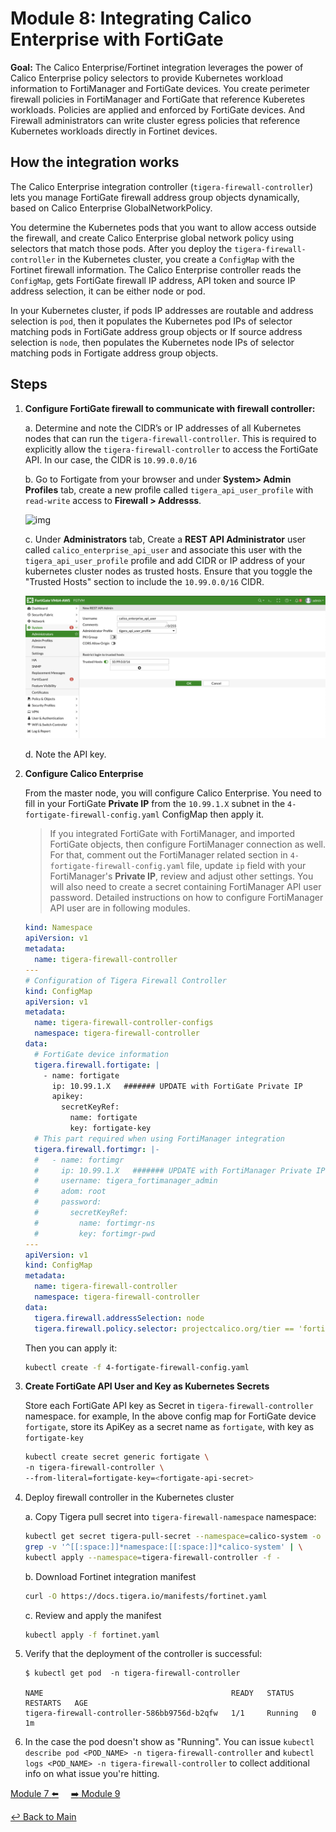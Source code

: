 # Module 8: Integrating Calico Enterprise with FortiGate

**Goal:**  The Calico Enterprise/Fortinet integration leverages the power of Calico Enterprise policy selectors to provide Kubernetes workload information to FortiManager and FortiGate devices. You create perimeter firewall policies in FortiManager and FortiGate that reference Kuberetes workloads. Policies are applied and enforced by FortiGate devices. And Firewall administrators can write cluster egress policies that reference Kubernetes workloads directly in Fortinet devices.

## How the integration works

The Calico Enterprise integration controller (`tigera-firewall-controller`) lets you manage FortiGate firewall address group objects dynamically, based on Calico Enterprise GlobalNetworkPolicy.

You determine the Kubernetes pods that you want to allow access outside the firewall, and create Calico Enterprise global network policy using selectors that match those pods. After you deploy the `tigera-firewall-controller` in the Kubernetes cluster, you create a `ConfigMap` with the Fortinet firewall information. The Calico Enterprise controller reads the `ConfigMap`, gets FortiGate firewall IP address, API token and source IP address selection, it can be either node or pod.

In your Kubernetes cluster, if pods IP addresses are routable and address selection is `pod`, then it populates the Kubernetes pod IPs of selector matching pods in FortiGate address group objects or
If source address selection is `node`, then populates the Kubernetes node IPs of selector matching pods in Fortigate address group objects.

## Steps

1. **Configure FortiGate firewall to communicate with firewall controller:**

    a. Determine and note the CIDR’s or IP addresses of all Kubernetes nodes that can run the `tigera-firewall-controller`. This is required to explicitly allow the `tigera-firewall-controller` to access the FortiGate API. In our case, the CIDR is `10.99.0.0/16`

    b. Go to Fortigate from your browser and under **System> Admin Profiles**  tab, create a new profile called `tigera_api_user_profile` with `read-write` access to **Firewall > Addresss**.

      ![img](../img/fortigate-profile.png)

    c. Under **Administrators** tab,  Create a **REST API Administrator** user called `calico_enterprise_api_user` and associate this user with the `tigera_api_user_profile` profile and add CIDR or IP address of your kubernetes cluster nodes as trusted hosts. Ensure that you toggle the "Trusted Hosts" section to include the `10.99.0.0/16` CIDR.

    ![img](../img/fortigate-user.png)

    d. Note the API key.

2. **Configure Calico Enterprise**

    From the master node, you will configure Calico Enterprise. You need to fill in your FortiGate **Private IP** from the `10.99.1.X` subnet in the `4-fortigate-firewall-config.yaml` ConfigMap then apply it.

    >If you integrated FortiGate with FortiManager, and imported FortiGate objects, then configure FortiManager connection as well. For that, comment out the FortiManager related section in `4-fortigate-firewall-config.yaml` file, update `ip` field with your FortiManager's **Private IP**, review and adjust other settings. You will also need to create a secret containing FortiManager API user password. Detailed instructions on how to configure FortiManager API user are in following modules.

    ```yaml
    kind: Namespace
    apiVersion: v1
    metadata:
      name: tigera-firewall-controller
    ---
    # Configuration of Tigera Firewall Controller
    kind: ConfigMap
    apiVersion: v1
    metadata:
      name: tigera-firewall-controller-configs
      namespace: tigera-firewall-controller
    data:
      # FortiGate device information
      tigera.firewall.fortigate: |
        - name: fortigate
          ip: 10.99.1.X   ####### UPDATE with FortiGate Private IP
          apikey:
            secretKeyRef:
              name: fortigate
              key: fortigate-key
      # This part required when using FortiManager integration
      tigera.firewall.fortimgr: |-
      #   - name: fortimgr
      #     ip: 10.99.1.X   ####### UPDATE with FortiManager Private IP
      #     username: tigera_fortimanager_admin
      #     adom: root
      #     password:
      #       secretKeyRef:
      #         name: fortimgr-ns
      #         key: fortimgr-pwd
    ---
    apiVersion: v1
    kind: ConfigMap
    metadata:
      name: tigera-firewall-controller
      namespace: tigera-firewall-controller
    data:
      tigera.firewall.addressSelection: node
      tigera.firewall.policy.selector: projectcalico.org/tier == 'fortigate'
    ```

    Then you can apply it:

    ```bash
    kubectl create -f 4-fortigate-firewall-config.yaml
    ```

3. **Create FortiGate API User and Key as Kubernetes Secrets**

    Store each FortiGate API key as Secret in `tigera-firewall-controller` namespace.
    for example, In the above config map for FortiGate device `fortigate`, store its ApiKey as a secret name as `fortigate`, with key as `fortigate-key`

    ```bash
    kubectl create secret generic fortigate \
    -n tigera-firewall-controller \
    --from-literal=fortigate-key=<fortigate-api-secret>
    ```

4. Deploy firewall controller in the Kubernetes cluster

    a. Copy Tigera pull secret into `tigera-firewall-namespace` namespace:

    ```bash
    kubectl get secret tigera-pull-secret --namespace=calico-system -o yaml | \
    grep -v '^[[:space:]]*namespace:[[:space:]]*calico-system' | \
    kubectl apply --namespace=tigera-firewall-controller -f -
    ```

    b. Download Fortinet integration manifest

    ```bash
    curl -O https://docs.tigera.io/manifests/fortinet.yaml
    ```

    c. Review and apply the manifest

    ```bash
    kubectl apply -f fortinet.yaml
    ```

5. Verify that the deployment of the controller is successful:

    ```
    $ kubectl get pod  -n tigera-firewall-controller

    NAME                                          READY   STATUS    RESTARTS   AGE
    tigera-firewall-controller-586bb9756d-b2qfw   1/1     Running   0          1m
    ```

6. In the case the pod doesn't show as "Running". You can issue `kubectl describe pod <POD_NAME> -n tigera-firewall-controller` and `kubectl logs <POD_NAME> -n tigera-firewall-controller` to collect additional info on what issue you're hitting.

[Module 7 :arrow_left:](../modules/installing-calico.md) &nbsp;&nbsp;&nbsp;&nbsp;[:arrow_right: Module 9](../modules/deploy-app-0.md)

[:leftwards_arrow_with_hook: Back to Main](/README.md)

